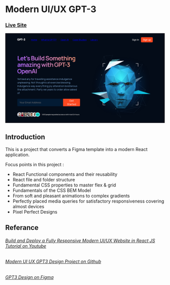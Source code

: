 # Modern UI/UX GPT-3
### [Live Site](https://project-modern-ui-ux-gpt3.netlify.app/)

![Modern UI/UX GPT-3](./screenshot.png)

## Introduction
This is a project that converts a Figma template into a modern React application. 

Focus points in this project :

- React Functional components and their reusability
- React file and folder structure
- Fundamental CSS properties to master flex & grid
- Fundamentals of the CSS BEM Model
- From soft and pleasant animations to complex gradients
- Perfectly placed media queries for satisfactory responsiveness covering almost devices
- Pixel Perfect Designs

## Referance
###### [Build and Deploy a Fully Responsive Modern UI/UX Website in React JS Tutorial on Youtube](https://www.youtube.com/watch?v=LMagNcngvcU)
###### [Modern UI UX GPT3 Design Project on Github](https://github.com/adrianhajdin/project_modern_ui_ux_gpt3)
###### [GPT3 Design on Figma](https://www.figma.com/file/lz9lLpFHMxHm2odnwM3R0z/gpt3?node-id=0%3A15)